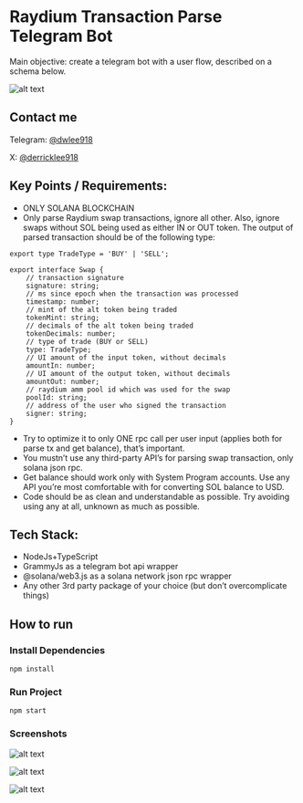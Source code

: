 # Raydium Transaction Parse Telegram Bot

Main objective: create a telegram bot with a user flow, described on a schema below.

![alt text](./image.png)


## Contact me
Telegram: [@dwlee918](https://t.me/@dwlee918)

X: [@derricklee918](https://x.com/derricklee918)



## Key Points / Requirements:

- ONLY SOLANA BLOCKCHAIN
- Only parse Raydium swap transactions, ignore all other. 
Also, ignore swaps without SOL being used as either IN or OUT token.
The output of parsed transaction should be of the following type:

```
export type TradeType = 'BUY' | 'SELL';

export interface Swap {
    // transaction signature
    signature: string;
    // ms since epoch when the transaction was processed
    timestamp: number;
    // mint of the alt token being traded
    tokenMint: string;
    // decimals of the alt token being traded
    tokenDecimals: number;
    // type of trade (BUY or SELL)
    type: TradeType;
    // UI amount of the input token, without decimals
    amountIn: number;
    // UI amount of the output token, without decimals
    amountOut: number;
    // raydium amm pool id which was used for the swap
    poolId: string;
    // address of the user who signed the transaction
    signer: string;
}
```

- Try to optimize it to only ONE rpc call per user input (applies both for parse tx and get balance), that’s important.
- You mustn’t use any third-party API’s for parsing swap transaction, only solana json rpc.
- Get balance should work only with System Program accounts. Use any API you’re most comfortable with for converting SOL balance to USD.
- Code should be as clean and understandable as possible. Try avoiding using any at all, unknown as much as possible.


## Tech Stack:
- NodeJs+TypeScript
- GrammyJs as a telegram bot api wrapper
- @solana/web3.js as a solana network json rpc wrapper
- Any other 3rd party package of your choice (but don’t overcomplicate things)


## How to run

### Install Dependencies
```
npm install
```

### Run Project
```
npm start
```

### Screenshots

![alt text](./image-1.png)

![alt text](./image-2.png)

![alt text](./image-3.png)

